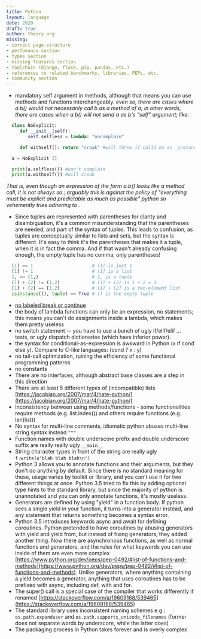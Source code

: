 ```yaml
---
title: Python
layout: language
date: 2020
draft: true
author: theory.org
missing:
- correct page structure
- perfomance section
- types section
- missing features section
- toolchain (django, flask, pip, pandas, etc.)
- references to related benchmarks, libraries, PEPs, etc.
- community section
---
```

* mandatory self argument in methods, although that means you can use methods and functions interchangeably.
_even so, there are cases where a.b() would not necessarily call b as a method of a;
in other words, there are cases when a.b() will not send a as b's "self" argument; like_:

```python
  class NoExplicit:
     def __init__(self):
        self.selfless = lambda: "nocomplain"

     def withself(): return "croak" #will throw if calld on an _instance_ of NoExplicit

  a = NoExplicit ()

  print(a.selfless()) #won't complain
  print(a.withself()) #will croak
```
_That is, even though an expression of the form a.b() looks like a method call, it is not always so ; arguably this is against the policy of "everything must be explicit and predictable as much as possible" python so vehemently tries adhering to ._
* Since tuples are represented with parentheses for clarity and disambiguation, it's a common misunderstanding that the parentheses are needed,
and part of the syntax of tuples. This leads to confusion, as tuples are conceptually similar to lists and sets, but the syntax is different.
It's easy to think it's the parentheses that makes it a tuple, when it is in fact the comma.
And if that wasn't already confusing enough, the empty tuple has no comma, only parentheses!
```python
  (1) == 1                      # (1) is just 1
  [1] != 1                      # [1] is a list
  1, == (1,)                    # 1, is a tuple
  (1) + (2) != (1,2)            # (1) + (2) is 1 + 2 = 3
  [1] + [2] == [1,2]            # [1] + [2] is a two-element list
  isinstance((), tuple) == True # () is the empty tuple
```
* [no labeled break or continue](http://www.python.org/dev/peps/pep-3136/)
* the body of lambda functions can only be an expression, no statements;
this means you can't do assignments inside a lambda, which makes them pretty useless
* no switch statement -- you have to use a bunch of ugly if/elif/elif ... tests, or ugly dispatch dictionaries (which have inferior power).
* the syntax for conditional-as-expression is awkward in Python (x if cond else y).  Compare to C-like languages: (cond ? x : y)
* no tail-call optimization, ruining the efficiency of some functional programming patterns
* no constants
* There are no interfaces, although abstract base classes are a step in this direction
* There are at least 5 different types of (incompatible) lists [https://jacobian.org/2007/mar/4/hate-python/](https://jacobian.org/2007/mar/4/hate-python/)
* Inconsistency between using methods/functions - some functionalities require methods (e.g. list.index()) and others require functions (e.g. len(list))
* No syntax for multi-line comments, idiomatic python abuses multi-line string syntax instead `"""`
* Function names with double underscore prefix and double underscore suffix are really really ugly `__main__`
* String character types in front of the string are really ugly `f.write(u'blah blah blah\n')`
* Python 3 allows you to annotate functions and their arguments, but they don't do anything by default.
Since there is no standard meaning for these, usage varies by toolkit or library, and you can't use it for two different things at once.
Python 3.5 tried to fix this by adding optional type hints to the standard library,
but since the majority of python is unannotated and you can only annotate functions, it's mostly useless.
* Generators are defined by using "yield" in a function body. If python sees a single yield in your function, it turns into a generator instead, and any statement that returns something becomes a syntax error.
* Python 3.5 introduces keywords async and await for defining coroutines.
Python pretended to have coroutines by abusing generators with yield and yield from, but instead of fixing generators, they added another thing.
Now there are asynchronous functions, as well as normal functions and generators,
and the rules for what keywords you can use inside of them are even more complex [https://www.python.org/dev/peps/pep-0492/#list-of-functions-and-methods](https://www.python.org/dev/peps/pep-0492/#list-of-functions-and-methods).
Unlike generators, where anything containing a yield becomes a generator, anything that uses coroutines has to be prefixed with async, including def, with and for.
* The super() call is a special case of the compiler that works differently if renamed [https://stackoverflow.com/a/19609168/539465](https://stackoverflow.com/a/19609168/539465)
* The standard library uses inconsistent naming schemes e.g.: `os.path.expanduser` and `os.path.supports_unicode_filenames`
(former does not separate words by underscore, while the latter does)
* The packaging process in Python takes forever and is overly complex


